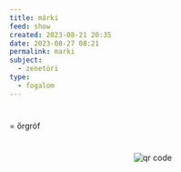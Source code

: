 ```yaml
---
title: márki
feed: show
created: 2023-08-21 20:35
date: 2023-08-27 08:21
permalink: marki
subject:
  - zenetöri
type:
  - fogalom
---
```

#

= őrgróf



#
<p style="text-align: center;"><img src="https://chart.googleapis.com/chart?cht=qr&chl=https://notes.andrasdenes.com/marki&chs=180x180&choe=UTF-8&chld=L|2" alt="qr code"></p>

